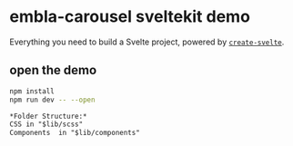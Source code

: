 # embla-carousel sveltekit demo

Everything you need to build a Svelte project, powered by [`create-svelte`](https://github.com/sveltejs/kit/tree/master/packages/create-svelte).


## open the demo

```bash
npm install
npm run dev -- --open
```

```markdown
*Folder Structure:*
CSS in "$lib/scss"
Components  in "$lib/components"
```

